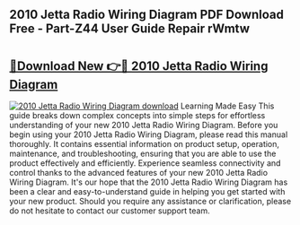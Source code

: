 ## 2010 Jetta Radio Wiring Diagram PDF Download Free - Part-Z44 User Guide Repair rWmtw

# <h2><a href="http://dfrvad.blite.top/?on=2010+Jetta+Radio+Wiring+Diagram">🔗Download New 👉🔴 2010 Jetta Radio Wiring Diagram</a></h2>

[![2010 Jetta Radio Wiring Diagram download](https://i.imgur.com/lujVjoI.png)](http://dfrvad.blite.top/?on=2010+Jetta+Radio+Wiring+Diagram)
Learning Made Easy This guide breaks down complex concepts into simple steps for effortless understanding of your new 2010 Jetta Radio Wiring Diagram. Before you begin using your 2010 Jetta Radio Wiring Diagram, please read this manual thoroughly. It contains essential information on product setup, operation, maintenance, and troubleshooting, ensuring that you are able to use the product effectively and efficiently. Experience seamless connectivity and control thanks to the advanced features of your new 2010 Jetta Radio Wiring Diagram. It's our hope that the 2010 Jetta Radio Wiring Diagram has been a clear and easy-to-understand guide in helping you get started with your new product. Should you require any assistance or clarification, please do not hesitate to contact our customer support team.
